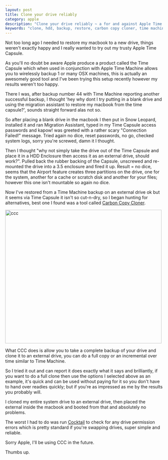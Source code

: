 ```yaml
---
layout: post
title: Clone your drive reliably
category: apple
description: "Clone your drive reliably ~ a for and against Apple Time Machine"
keywords: "clone, hdd, backup, restore, carbon copy cloner, time machine, time capsule, apple, connection failed"
---
```


Not too long ago I needed to restore my macbook to a new drive, things weren't exactly happy and I really wanted to try out my trusty Apple Time Capsule.

As you'll no doubt be aware Apple produce a product called the Time Capsule which when used in conjunction with Apple Time Machine allows you to wirelessly backup 1 or many OSX machines, this is actually an awesomely good tool and I've been trying this setup recently however my results weren't too happy.

There I was, after backup number 44 with Time Machine reporting another successful backup, I thought 'hey why dont I try putting in a blank drive and using the migration assistant to restore my macbook from the time capsule?', sounds straight forward alas not so.

So after placing a blank drive in the macbook I then put in Snow Leopard, installed it and ran Migration Assistant, typed in my Time Capsule access passwords and kapow! was greeted with a rather scary "Connection Failed!" message.  Tried again no dice, reset passwords, no go, checked system logs, sorry you're screwed, damn it I thought.

Then I thought "why not simply take the drive out of the Time Capsule and place it in a HDD Enclosure then access it as an external drive, should work?".  Pulled back the rubber backing of the Capsule, unscrewed and re-mounted the drive into a 3.5 enclosure and fired it up.  Result = no dice, seems that the Airport feature creates three partitions on the drive, one for the system, another for a cache or scratch disk and another for your files; however this one isn't mountable so again no dice.

Now I've restored from a Time Machine backup on an external drive ok but it seems via Time Capsule it isn't so cut-n-dry, so I began hunting for alternatives, best one I found was a tool called [Carbon Copy Cloner](http://www.bombich.com/).

<a href="http://www.flickr.com/photos/indieflickr/5133960014/" title="ccc by John Antoni Griffiths, on Flickr"><img src="//farm2.static.flickr.com/1328/5133960014_0849411348.jpg" width="500" height="427" alt="ccc" /></a>

What CCC does is allow you to take a complete backup of your drive and clone it to an external drive, you can do a full copy or an incremental over time similar to Time Machine.

So I tried it out and can report it does exactly what it says and brilliantly, if you want to do a full clone then use the options I selected above as an example, it's quick and can be used without paying for it so you don't have to hand over readies quickly; but if you're as impressed as me by the results you probably will.

I cloned my entire system drive to an external drive, then placed the external inside the macbook and booted from that and absolutely no problems.

The worst I had to do was run [Cocktail](http://www.maintain.se/cocktail/index.php) to check for any drive permission errors which is pretty standard if you're swapping drives, super simple and reliable.

Sorry Apple, I'll be using CCC in the future.

Thumbs up.
